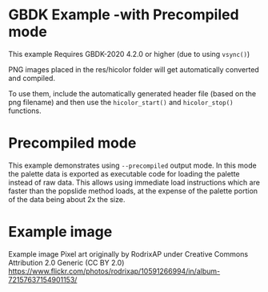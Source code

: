 # GBDK Example -with Precompiled mode
This example Requires GBDK-2020 4.2.0 or higher (due to using `vsync()`)

PNG images placed in the res/hicolor folder will get automatically converted and compiled.

To use them, include the automatically generated header file (based on the png filename) and then use the `hicolor_start()` and `hicolor_stop()` functions.

# Precompiled mode
This example demonstrates using `--precompiled` output mode. In this mode the palette data is exported as executable code for loading the palette instead of raw data. This allows using immediate load instructions which are faster than the popslide method loads, at the expense of the palette portion of the data being about 2x the size.

# Example image
Example image Pixel art originally by RodrixAP under Creative Commons Attribution 2.0 Generic (CC BY 2.0)
https://www.flickr.com/photos/rodrixap/10591266994/in/album-72157637154901153/

